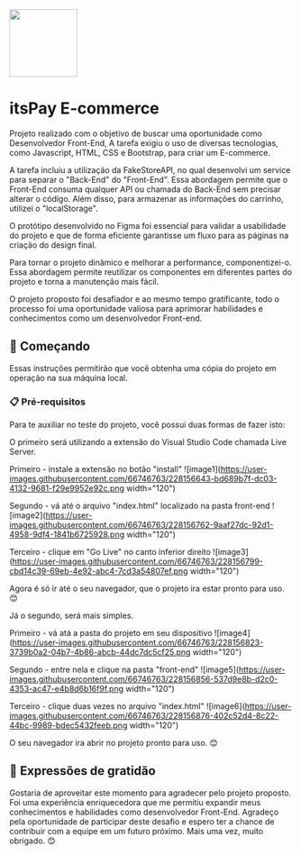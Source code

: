 <img src="https://user-images.githubusercontent.com/66746763/228128204-90c0e67c-44f8-4aee-8dfe-bdf16604e667.png" width="120">

# itsPay E-commerce

Projeto realizado com o objetivo de buscar uma oportunidade como Desenvolvedor Front-End, A tarefa exigiu o uso de diversas tecnologias, como Javascript, HTML, CSS e Bootstrap, para criar um E-commerce.

A tarefa incluiu a utilização da FakeStoreAPI, no qual desenvolvi um service para separar o "Back-End" do "Front-End". Essa abordagem permite que o Front-End consuma qualquer API ou chamada do Back-End sem precisar alterar o código. Além disso, para armazenar as informações do carrinho, utilizei o "localStorage".

O protótipo desenvolvido no Figma foi essencial para validar a usabilidade do projeto e que de forma eficiente garantisse um fluxo para as páginas na criação do design final.

Para tornar o projeto dinâmico e melhorar a performance, componentizei-o. Essa abordagem permite reutilizar os componentes em diferentes partes do projeto e torna a manutenção mais fácil.

O projeto proposto foi desafiador e ao mesmo tempo gratificante, todo o processo foi uma oportunidade valiosa para aprimorar habilidades e conhecimentos como um desenvolvedor Front-end.

## 🚀 Começando

Essas instruções permitirão que você obtenha uma cópia do projeto em operação na sua máquina local.

### 📋 Pré-requisitos

Para te auxiliar no teste do projeto, você possui duas formas de fazer isto:

O primeiro será utilizando a extensão do Visual Studio Code chamada Live Server.


Primeiro - instale a extensão no botão "install"
![image1](https://user-images.githubusercontent.com/66746763/228156643-bd689b7f-dc03-4132-9681-f29e9952e92c.png width="120")

Segundo - vá até o arquivo "index.html" localizado na pasta front-end
![image2](https://user-images.githubusercontent.com/66746763/228156762-9aaf27dc-92d1-4958-9df4-1841b6725928.png width="120")

Terceiro - clique em "Go Live" no canto inferior direito
![image3](https://user-images.githubusercontent.com/66746763/228156799-cbd14c39-69eb-4e92-abc4-7cd3a54807ef.png width="120")

Agora é só ir até o seu navegador, que o projeto ira estar pronto para uso. 😊


Já o segundo, será mais simples.


Primeiro - vá atá a pasta do projeto em seu dispositivo
![image4](https://user-images.githubusercontent.com/66746763/228156823-3739b0a2-04b7-4b86-abcb-44dc7dc5cf25.png width="120")

Segundo - entre nela e clique na pasta "front-end"
![image5](https://user-images.githubusercontent.com/66746763/228156856-537d9e8b-d2c0-4353-ac47-e4b8d6b16f9f.png width="120")

Terceiro - clique duas vezes no arquivo "index.html"
![image6](https://user-images.githubusercontent.com/66746763/228156876-402c52d4-8c22-44bc-9989-bdec5432feeb.png width="120")

O seu navegador ira abrir no projeto pronto para uso. 😊


## 🎁 Expressões de gratidão
Gostaria de aproveitar este momento para agradecer pelo projeto proposto. Foi uma experiência enriquecedora que me permitiu expandir meus conhecimentos e habilidades como desenvolvedor Front-End. Agradeço pela oportunidade de participar deste desafio e espero ter a chance de contribuir com a equipe em um futuro próximo. Mais uma vez, muito obrigado. 😊

